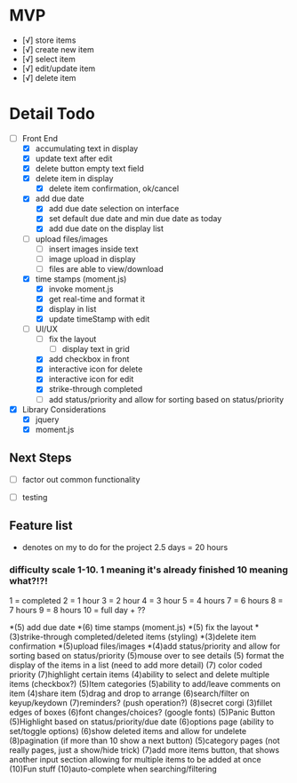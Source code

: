 # MVP
- [√] store items
 - [√] create new item
 - [√] select item
 - [√] edit/update item
 - [√] delete item

 # Detail Todo
 - [ ] Front End
   - [X] accumulating text in display 
   - [X] update text after edit 
   - [X] delete button empty text field 
   - [X] delete item in display 
     - [X] delete item confirmation, ok/cancel
   - [X] add due date
     - [X] add due date selection on interface
     - [X] set default due date and min due date as today 
     - [X] add due date on the display list
   - [ ] upload files/images
     - [ ] insert images inside text
     - [ ] image upload in display
     - [ ] files are able to view/download 
   - [X] time stamps (moment.js)
     - [X] invoke moment.js
     - [X] get real-time and format it
     - [X] display in list
     - [X] update timeStamp with edit
   - [ ] UI/UX
     - [ ] fix the layout
       - [ ] display text in grid
     - [X] add checkbox in front
     - [X] interactive icon for delete
     - [X] interactive icon for edit 
     - [X] strike-through completed
     - [ ] add status/priority and allow for sorting 
     based on status/priority 
 - [X] Library Considerations
    - [X] jquery
    - [X] moment.js

 ## Next Steps

 - [ ] factor out common functionality
 - [ ] testing


  ## Feature list
  * denotes on my to do for the project
  2.5 days = 20 hours

  ### difficulty scale 1-10. 1 meaning it's already finished 10 meaning what?!?!
  1 = completed
  2 = 1 hour
  3 = 2 hour
  4 = 3 hour
  5 = 4 hours
  7 = 6 hours
  8 = 7 hours
  9 = 8 hours
  10 = full day + ??


  *(5) add due date
  *(6) time stamps (moment.js)
  *(5) fix the layout
  *(3)strike-through completed/deleted items (styling)
  *(3)delete item confirmation
  *(5)upload files/images
  *(4)add status/priority and allow for sorting based on status/priority
   (5)mouse over to see details
   (5) format the display of the items in a list (need to add more detail)
   (7) color coded priority
   (7)highlight certain items
   (4)ability to select and delete multiple items (checkbox?)
   (5)Item categories
   (5)ability to add/leave comments on item
   (4)share item
   (5)drag and drop to arrange
   (6)search/filter on keyup/keydown
   (7)reminders? (push operation?)
   (8)secret corgi
   (3)fillet edges of boxes
   (6)font changes/choices? (google fonts)
   (5)Panic Button
   (5)Highlight based on status/priority/due date
   (6)options page (ability to set/toggle options)
   (6)show deleted items and allow for undelete
   (8)pagination (if more than 10 show a next button)
   (5)category pages (not really pages, just a show/hide trick)
   (7)add more items button, that shows another input section allowing for multiple items to be added at once
   (10)Fun stuff
   (10)auto-complete when searching/filtering









